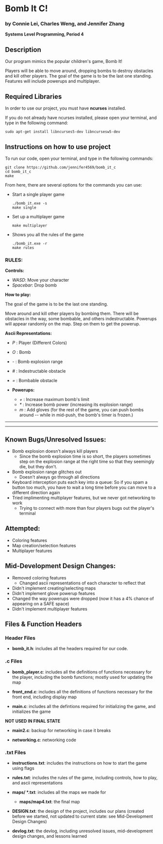 # Bomb It C!
### by Connie Lei, Charles Weng, and Jennifer Zhang
**Systems Level Programming, Period 4** 


## Description
Our program mimics the popular children's game, Bomb It!

Players will be able to move around, dropping bombs to destroy obstacles and kill other players. The goal of the game is to be the last one standing. Features will include powerups and multiplayer. 

## Required Libraries
In order to use our project, you must have __ncurses__ installed. 

If you do not already have ncurses installed, please open your terminal, and type in the following command:
```
sudo apt-get install libncurses5-dev libncursesw5-dev
```
  
## Instructions on how to use project
To run our code, open your terminal, and type in the following commands:
```
git clone https://github.com/jennifer4569/bomb_it_c
cd bomb_it_c
make
```

From here, there are several options for the commands you can use:

* Start a single player game

      ./bomb_it.exe -s
      make single

* Set up a multiplayer game

      make multiplayer

* Shows you all the rules of the game
		 
      ./bomb_it.exe -r
      make rules

### RULES:
**Controls:**
  * *WASD*: Move your character
  * *Spacebar*: Drop bomb
  
**How to play:**
	
  The goal of the game is to be the last one standing.
  
  Move around and kill other players by bombing them. There will be obstacles in the way, some bombable, and others indestructable. Powerups will appear randomly on the map. Step on them to get the powerup.
		
**Ascii Representations:**
* *P* : Player (Different Colors)
* *O* : Bomb
* *-* : Bomb explosion range
* *#* : Indestructable obstacle
* *=* : Bombable obstacle

* **Powerups:**
  * *+* : Increase maximum bomb's limit
  * *\** : Increase bomb power (increasing its explosion range)
  * *m* : Add gloves (for the rest of the game, you can push bombs around -- while in mid-push, the bomb's timer is frozen.)


---
---


## Known Bugs/Unresolved Issues:
* Bomb explosion doesn't always kill players
  * Since the bomb explosion time is so short, the players sometimes step on the explosion range at the right time so that they seemingly die, but they don't.
* Bomb explosion range glitches out
  * Doesn't always go through all directions
* Keyboard interception puts each key into a queue: So if you spam a button too much, you have to wait a long time before you can move to a different direction again
* Tried implimenting multiplayer features, but we never got networking to work
  * Trying to connect with more than four players bugs out the player's terminal

## Attempted:
* Coloring features
* Map creation/selection features
* Multiplayer features

## Mid-Development Design Changes:
* Removed coloring features
  * Changed ascii representations of each character to reflect that
* Didn't implement creating/selecting maps
* Didn't implement glove powerup features
* Changed the way powerups were dropped (now it has a 4% chance of appearing on a SAFE space)
* Didn't implement multiplayer features

## Files & Function Headers
### Header Files

* **bomb\_it.h**: includes all the headers required for our code.

### .c Files

* **bomb\_player.c**: includes all the definitions of functions necessary for the player, including the bomb functions; mostly used for updating the map

* **front\_end.c**: includes all the definitions of functions necessary for the front end, including display map

* **main.c**: includes all the defintions required for initializing the game, and initializes the game

**NOT USED IN FINAL STATE**
* **main2.c**: backup for networking in case it breaks

* **networking.c**: networking code

### .txt Files

* **instructions.txt**: includes the instructions on how to start the game using flags

* **rules.txt**: includes the rules of the game, including controls, how to play, and ascii representations

* **maps/ \*.txt**: includes all the maps we made for 
  * **maps/map4.txt**: the final map
  
* **DESIGN.txt**: the design of the project, includes our plans (created before we started, not updated to current state: see Mid-Development Design Changes)

* **devlog.txt**: the devlog, including unresolved issues, mid-development design changes, and lessons learned
